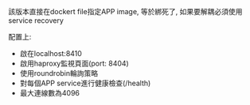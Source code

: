 該版本直接在dockert file指定APP image,
等於綁死了, 如果要解耦必須使用service recovery


配置上:
- 啟在localhost:8410
- 啟用haproxy監視頁面(port: 8404)
- 使用roundrobin輪詢策略
- 對每個APP service進行健康檢查(/health)
- 最大連線數為4096
